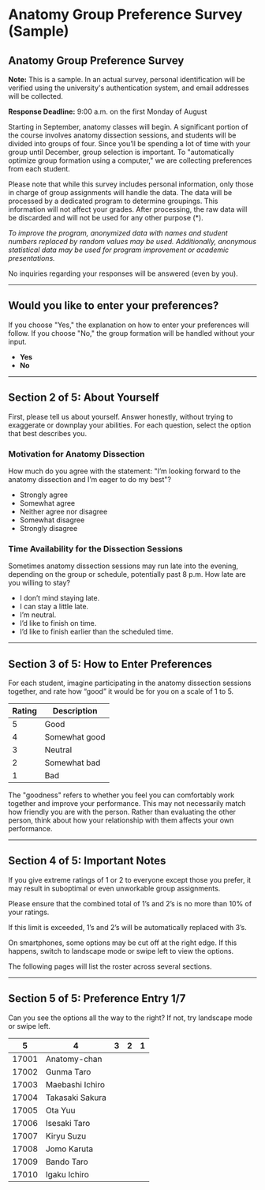 # Anatomy Group Preference Survey (Sample)

## Anatomy Group Preference Survey

**Note:** This is a sample. In an actual survey, personal identification will be verified using the university's authentication system, and email addresses will be collected.

**Response Deadline:** 9:00 a.m. on the first Monday of August

Starting in September, anatomy classes will begin. A significant portion of the course involves anatomy dissection sessions, and students will be divided into groups of four. Since you’ll be spending a lot of time with your group until December, group selection is important. To "automatically optimize group formation using a computer," we are collecting preferences from each student.

Please note that while this survey includes personal information, only those in charge of group assignments will handle the data. The data will be processed by a dedicated program to determine groupings. This information will not affect your grades. After processing, the raw data will be discarded and will not be used for any other purpose (*).

*To improve the program, anonymized data with names and student numbers replaced by random values may be used. Additionally, anonymous statistical data may be used for program improvement or academic presentations.*

No inquiries regarding your responses will be answered (even by you).

---

## Would you like to enter your preferences?

If you choose "Yes," the explanation on how to enter your preferences will follow. If you choose "No," the group formation will be handled without your input.

- **Yes**
- **No**

---

## Section 2 of 5: About Yourself

First, please tell us about yourself. Answer honestly, without trying to exaggerate or downplay your abilities. For each question, select the option that best describes you.

### Motivation for Anatomy Dissection

How much do you agree with the statement: "I’m looking forward to the anatomy dissection and I’m eager to do my best"?

- Strongly agree
- Somewhat agree
- Neither agree nor disagree
- Somewhat disagree
- Strongly disagree

### Time Availability for the Dissection Sessions

Sometimes anatomy dissection sessions may run late into the evening, depending on the group or schedule, potentially past 8 p.m. How late are you willing to stay?

- I don’t mind staying late.
- I can stay a little late.
- I’m neutral.
- I’d like to finish on time.
- I’d like to finish earlier than the scheduled time.

---

## Section 3 of 5: How to Enter Preferences

For each student, imagine participating in the anatomy dissection sessions together, and rate how “good” it would be for you on a scale of 1 to 5.

| Rating | Description   |
| ------ | ------------- |
| 5      | Good          |
| 4      | Somewhat good |
| 3      | Neutral       |
| 2      | Somewhat bad  |
| 1      | Bad           |

The "goodness" refers to whether you feel you can comfortably work together and improve your performance. This may not necessarily match how friendly you are with the person. Rather than evaluating the other person, think about how your relationship with them affects your own performance.

---

## Section 4 of 5: Important Notes

If you give extreme ratings of 1 or 2 to everyone except those you prefer, it may result in suboptimal or even unworkable group assignments.

Please ensure that the combined total of 1’s and 2’s is no more than 10% of your ratings.

If this limit is exceeded, 1’s and 2’s will be automatically replaced with 3’s.

On smartphones, some options may be cut off at the right edge. If this happens, switch to landscape mode or swipe left to view the options.

The following pages will list the roster across several sections.

---

## Section 5 of 5: Preference Entry 1/7

Can you see the options all the way to the right? If not, try landscape mode or swipe left.

| 5     | 4               | 3    | 2    | 1    |
| ----- | --------------- | ---- | ---- | ---- |
| 17001 | Anatomy-chan    |      |      |      |
| 17002 | Gunma Taro      |      |      |      |
| 17003 | Maebashi Ichiro |      |      |      |
| 17004 | Takasaki Sakura |      |      |      |
| 17005 | Ota Yuu         |      |      |      |
| 17006 | Isesaki Taro    |      |      |      |
| 17007 | Kiryu Suzu      |      |      |      |
| 17008 | Jomo Karuta     |      |      |      |
| 17009 | Bando Taro      |      |      |      |
| 17010 | Igaku Ichiro    |      |      |      |